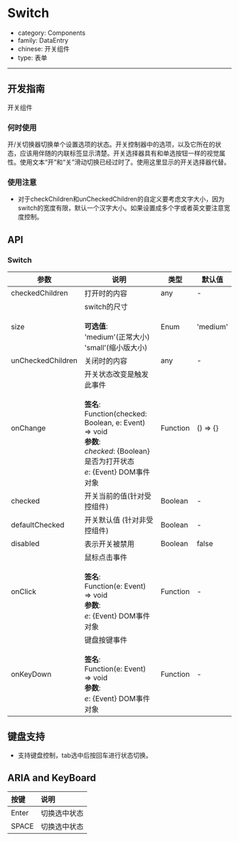 # Switch

-   category: Components
-   family: DataEntry
-   chinese: 开关组件
-   type: 表单

---

## 开发指南

开关组件

### 何时使用

开/关切换器切换单个设置选项的状态。开关控制器中的选项，以及它所在的状态，应该用伴随的内联标签显示清楚。开关选择器具有和单选按钮一样的视觉属性。使用文本“开”和“关”滑动切换已经过时了。使用这里显示的开关选择器代替。

### 使用注意

-   对于checkChildren和unCheckedChildren的自定义要考虑文字大小，因为switch的宽度有限，默认一个汉字大小。如果设置成多个字或者英文要注意宽度控制。

## API

### Switch

| 参数                | 说明                                                                                                                                             | 类型       | 默认值      |
| ----------------- | ---------------------------------------------------------------------------------------------------------------------------------------------- | -------- | -------- |
| checkedChildren   | 打开时的内容                                                                                                                                         | any      | -        |
| size              | switch的尺寸<br><br>**可选值**:<br>'medium'(正常大小)<br>'small'(缩小版大小)                                                                                  | Enum     | 'medium' |
| unCheckedChildren | 关闭时的内容                                                                                                                                         | any      | -        |
| onChange          | 开关状态改变是触发此事件<br><br>**签名**:<br>Function(checked: Boolean, e: Event) => void<br>**参数**:<br>_checked_: {Boolean} 是否为打开状态<br>_e_: {Event} DOM事件对象 | Function | () => {} |
| checked           | 开关当前的值(针对受控组件)                                                                                                                                 | Boolean  | -        |
| defaultChecked    | 开关默认值 (针对非受控组件)                                                                                                                                | Boolean  | -        |
| disabled          | 表示开关被禁用                                                                                                                                        | Boolean  | false    |
| onClick           | 鼠标点击事件<br><br>**签名**:<br>Function(e: Event) => void<br>**参数**:<br>_e_: {Event} DOM事件对象                                                         | Function | -        |
| onKeyDown         | 键盘按键事件<br><br>**签名**:<br>Function(e: Event) => void<br>**参数**:<br>_e_: {Event} DOM事件对象                                                         | Function | -        |

## 键盘支持

-   支持键盘控制，tab选中后按回车进行状态切换。

## ARIA and KeyBoard

| 按键    | 说明     |
| :---- | :----- |
| Enter | 切换选中状态 |
| SPACE | 切换选中状态 |
